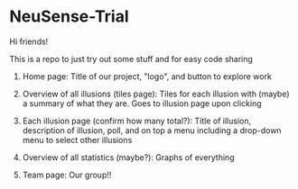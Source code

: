 # NeuSense-Trial

Hi friends!

This is a repo to just try out some stuff and for easy code sharing

1. Home page: Title of our project, "logo", and button to explore work

2. Overview of all illusions (tiles page): Tiles for each illusion with (maybe) a summary of what they are. Goes to illusion page upon clicking

3. Each illusion page (confirm how many total?): Title of illusion, description of illusion, poll, and on top a menu including a drop-down menu to select other illusions

4. Overview of all statistics (maybe?): Graphs of everything

5. Team page: Our group!!
